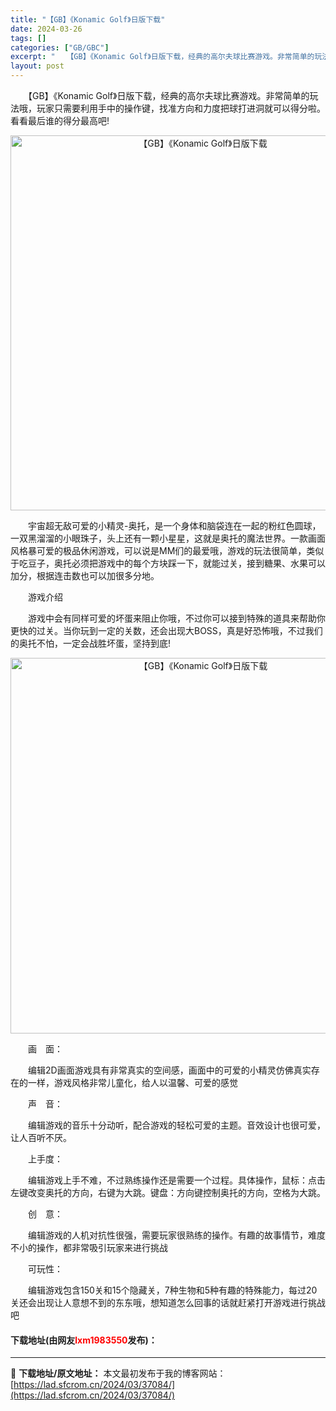 ```yaml
---
title: "【GB】《Konamic Golf》日版下载"
date: 2024-03-26
tags: []
categories: ["GB/GBC"]
excerpt: "　　【GB】《Konamic Golf》日版下载，经典的高尔夫球比赛游戏。非常简单的玩法哦，玩家只需要利用手中的操作键，找准方向和力度把球打进洞就可以得分啦。看看最后谁的得分最高吧! 　　宇宙超无敌可爱的小精灵-奥托，是一个身体和脑袋连在一起的粉红色圆球，一双黑溜溜的小眼珠子，头上还有一颗小星星，这&hellip;"
layout: post
---
```


 <p>　　【GB】《Konamic Golf》日版下载，经典的高尔夫球比赛游戏。非常简单的玩法哦，玩家只需要利用手中的操作键，找准方向和力度把球打进洞就可以得分啦。看看最后谁的得分最高吧!</p> <p align="center"><img align="" border="0" src="https://lad.sfcrom.cn/wp-content/uploads/2024/03/20240326_660280d328f45.png" width="600" alt="【GB】《Konamic Golf》日版下载" /></p> <p>　　宇宙超无敌可爱的小精灵-奥托，是一个身体和脑袋连在一起的粉红色圆球，一双黑溜溜的小眼珠子，头上还有一颗小星星，这就是奥托的魔法世界。一款画面风格暴可爱的极品休闲游戏，可以说是MM们的最爱哦，游戏的玩法很简单，类似于吃豆子，奥托必须把游戏中的每个方块踩一下，就能过关，接到糖果、水果可以加分，根据连击数也可以加很多分地。</p> <p>　　游戏介绍</p> <p>　　游戏中会有同样可爱的坏蛋来阻止你哦，不过你可以接到特殊的道具来帮助你更快的过关。当你玩到一定的关数，还会出现大BOSS，真是好恐怖哦，不过我们的奥托不怕，一定会战胜坏蛋，坚持到底!</p> <p align="center"><img align="" border="0" src="https://lad.sfcrom.cn/wp-content/uploads/2024/03/20240326_660280d3d8194.png" width="601" alt="【GB】《Konamic Golf》日版下载" /></p> <p>　　画　面：</p> <p>　　编辑2D画面游戏具有非常真实的空间感，画面中的可爱的小精灵仿佛真实存在的一样，游戏风格非常儿童化，给人以温馨、可爱的感觉</p> <p>　　声　音：</p> <p>　　编辑游戏的音乐十分动听，配合游戏的轻松可爱的主题。音效设计也很可爱，让人百听不厌。</p> <p>　　上手度：</p> <p>　　编辑游戏上手不难，不过熟练操作还是需要一个过程。具体操作，鼠标：点击左键改变奥托的方向，右键为大跳。键盘：方向键控制奥托的方向，空格为大跳。</p> <p>　　创　意：</p> <p>　　编辑游戏的人机对抗性很强，需要玩家很熟练的操作。有趣的故事情节，难度不小的操作，都非常吸引玩家来进行挑战</p> <p>　　可玩性：</p> <p>　　编辑游戏包含150关和15个隐藏关，7种生物和5种有趣的特殊能力，每过20关还会出现让人意想不到的东东哦，想知道怎么回事的话就赶紧打开游戏进行挑战吧</p> <p><h4>下载地址(由网友<font color="red">lxm1983550</font>发布)：</h4></p> 

---
📖 **下载地址/原文地址：** 本文最初发布于我的博客网站：[https://lad.sfcrom.cn/2024/03/37084/](https://lad.sfcrom.cn/2024/03/37084/)
